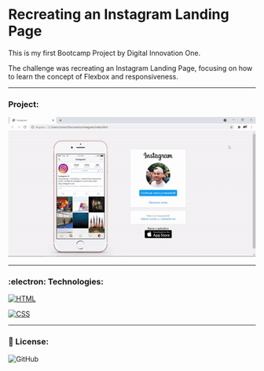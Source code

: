 # Recreating an Instagram Landing Page

This is my first Bootcamp Project by Digital Innovation One.

The challenge was recreating an Instagram Landing Page, focusing on how to learn the concept of Flexbox and responsiveness.
***
### Project:

<p align="center">
  <img src="instagram-clone.gif">
</p>

***

### :electron:	 Technologies:
[![HTML](https://img.shields.io/badge/HTML-red?style=for-the-badge&logo=HTML5&labelColor=black)](https://github.com/JuniorMacedo91)

[![CSS](https://img.shields.io/badge/CSS3-blue?style=for-the-badge&logo=CSS3&labelColor=black)](https://github.com/JuniorMacedo91)
***
### 📑 License:
![GitHub](https://img.shields.io/github/license/juniormacedo91/clone-instagram)

